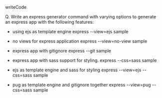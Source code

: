 writeCode

Q. Write an express generator command with varying options to generate an express app with the following features:

- using ejs as template engine
express --view=ejs sample

- no views for express application
express --view=no-view sample

- express app with gitignore
express --git sample

- express app with sass support for styling.
express --css=sass sample

- ejs as template engine and sass for styling
express --view=ejs --css=sass sample

- pug as template engine and gitignore together
express --view=pug --css=sass sample

